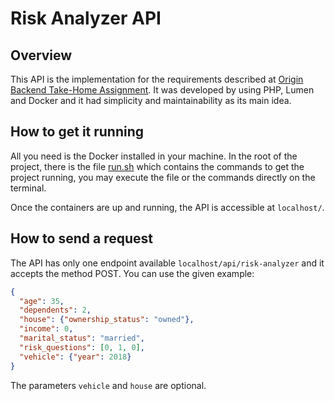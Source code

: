 # Risk Analyzer API

## Overview

This API is the implementation for the requirements described at [Origin Backend Take-Home Assignment](../README.md). 
It was developed by using PHP, Lumen and Docker and it had simplicity and maintainability as its main idea.

## How to get it running

All you need is the Docker installed in your machine. In the root of the project, there is the file [run.sh](../run.sh) which contains the commands to get the project running, you may execute the file or the commands directly on the terminal.

Once the containers are up and running, the API is accessible at `localhost/`.

## How to send a request

The API has only one endpoint available `localhost/api/risk-analyzer` and it accepts the method POST.
You can use the given example:

```JSON
{
  "age": 35,
  "dependents": 2,
  "house": {"ownership_status": "owned"},
  "income": 0,
  "marital_status": "married",
  "risk_questions": [0, 1, 0],
  "vehicle": {"year": 2018}
}
```

The parameters `vehicle` and `house` are optional.
